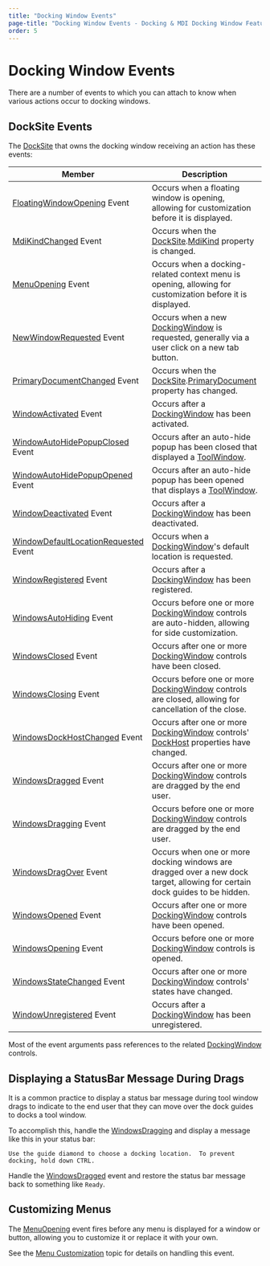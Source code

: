 ```yaml
---
title: "Docking Window Events"
page-title: "Docking Window Events - Docking & MDI Docking Window Features"
order: 5
---
```

# Docking Window Events

There are a number of events to which you can attach to know when various actions occur to docking windows.

## DockSite Events

The [DockSite](xref:@ActiproUIRoot.Controls.Docking.DockSite) that owns the docking window receiving an action has these events:

| Member | Description |
|-----|-----|
| [FloatingWindowOpening](xref:@ActiproUIRoot.Controls.Docking.DockSite.FloatingWindowOpening) Event | Occurs when a floating window is opening, allowing for customization before it is displayed. |
| [MdiKindChanged](xref:@ActiproUIRoot.Controls.Docking.DockSite.MdiKindChanged) Event | Occurs when the [DockSite](xref:@ActiproUIRoot.Controls.Docking.DockSite).[MdiKind](xref:@ActiproUIRoot.Controls.Docking.DockSite.MdiKind) property is changed. |
| [MenuOpening](xref:@ActiproUIRoot.Controls.Docking.DockSite.MenuOpening) Event | Occurs when a docking-related context menu is opening, allowing for customization before it is displayed. |
| [NewWindowRequested](xref:@ActiproUIRoot.Controls.Docking.DockSite.NewWindowRequested) Event | Occurs when a new [DockingWindow](xref:@ActiproUIRoot.Controls.Docking.DockingWindow) is requested, generally via a user click on a new tab button. |
| [PrimaryDocumentChanged](xref:@ActiproUIRoot.Controls.Docking.DockSite.PrimaryDocumentChanged) Event | Occurs when the [DockSite](xref:@ActiproUIRoot.Controls.Docking.DockSite).[PrimaryDocument](xref:@ActiproUIRoot.Controls.Docking.DockSite.PrimaryDocument) property has changed. |
| [WindowActivated](xref:@ActiproUIRoot.Controls.Docking.DockSite.WindowActivated) Event | Occurs after a [DockingWindow](xref:@ActiproUIRoot.Controls.Docking.DockingWindow) has been activated. |
| [WindowAutoHidePopupClosed](xref:@ActiproUIRoot.Controls.Docking.DockSite.WindowAutoHidePopupClosed) Event | Occurs after an auto-hide popup has been closed that displayed a [ToolWindow](xref:@ActiproUIRoot.Controls.Docking.ToolWindow). |
| [WindowAutoHidePopupOpened](xref:@ActiproUIRoot.Controls.Docking.DockSite.WindowAutoHidePopupOpened) Event | Occurs after an auto-hide popup has been opened that displays a [ToolWindow](xref:@ActiproUIRoot.Controls.Docking.ToolWindow). |
| [WindowDeactivated](xref:@ActiproUIRoot.Controls.Docking.DockSite.WindowDeactivated) Event | Occurs after a [DockingWindow](xref:@ActiproUIRoot.Controls.Docking.DockingWindow) has been deactivated. |
| [WindowDefaultLocationRequested](xref:@ActiproUIRoot.Controls.Docking.DockSite.WindowDefaultLocationRequested) Event | Occurs when a [DockingWindow](xref:@ActiproUIRoot.Controls.Docking.DockingWindow)'s default location is requested. |
| [WindowRegistered](xref:@ActiproUIRoot.Controls.Docking.DockSite.WindowRegistered) Event | Occurs after a [DockingWindow](xref:@ActiproUIRoot.Controls.Docking.DockingWindow) has been registered. |
| [WindowsAutoHiding](xref:@ActiproUIRoot.Controls.Docking.DockSite.WindowsAutoHiding) Event | Occurs before one or more [DockingWindow](xref:@ActiproUIRoot.Controls.Docking.DockingWindow) controls are auto-hidden, allowing for side customization. |
| [WindowsClosed](xref:@ActiproUIRoot.Controls.Docking.DockSite.WindowsClosed) Event | Occurs after one or more [DockingWindow](xref:@ActiproUIRoot.Controls.Docking.DockingWindow) controls have been closed. |
| [WindowsClosing](xref:@ActiproUIRoot.Controls.Docking.DockSite.WindowsClosing) Event | Occurs before one or more [DockingWindow](xref:@ActiproUIRoot.Controls.Docking.DockingWindow) controls are closed, allowing for cancellation of the close. |
| [WindowsDockHostChanged](xref:@ActiproUIRoot.Controls.Docking.DockSite.WindowsDockHostChanged) Event | Occurs after one or more [DockingWindow](xref:@ActiproUIRoot.Controls.Docking.DockingWindow) controls' [DockHost](xref:@ActiproUIRoot.Controls.Docking.DockingWindow.DockHost) properties have changed. |
| [WindowsDragged](xref:@ActiproUIRoot.Controls.Docking.DockSite.WindowsDragged) Event | Occurs after one or more [DockingWindow](xref:@ActiproUIRoot.Controls.Docking.DockingWindow) controls are dragged by the end user. |
| [WindowsDragging](xref:@ActiproUIRoot.Controls.Docking.DockSite.WindowsDragging) Event | Occurs before one or more [DockingWindow](xref:@ActiproUIRoot.Controls.Docking.DockingWindow) controls are dragged by the end user. |
| [WindowsDragOver](xref:@ActiproUIRoot.Controls.Docking.DockSite.WindowsDragOver) Event | Occurs when one or more docking windows are dragged over a new dock target, allowing for certain dock guides to be hidden. |
| [WindowsOpened](xref:@ActiproUIRoot.Controls.Docking.DockSite.WindowsOpened) Event | Occurs after one or more [DockingWindow](xref:@ActiproUIRoot.Controls.Docking.DockingWindow) controls have been opened. |
| [WindowsOpening](xref:@ActiproUIRoot.Controls.Docking.DockSite.WindowsOpening) Event | Occurs before one or more [DockingWindow](xref:@ActiproUIRoot.Controls.Docking.DockingWindow) controls is opened. |
| [WindowsStateChanged](xref:@ActiproUIRoot.Controls.Docking.DockSite.WindowsStateChanged) Event | Occurs after one or more [DockingWindow](xref:@ActiproUIRoot.Controls.Docking.DockingWindow) controls' states have changed. |
| [WindowUnregistered](xref:@ActiproUIRoot.Controls.Docking.DockSite.WindowUnregistered) Event | Occurs after a [DockingWindow](xref:@ActiproUIRoot.Controls.Docking.DockingWindow) has been unregistered. |

Most of the event arguments pass references to the related [DockingWindow](xref:@ActiproUIRoot.Controls.Docking.DockingWindow) controls.

## Displaying a StatusBar Message During Drags

It is a common practice to display a status bar message during tool window drags to indicate to the end user that they can move over the dock guides to docks a tool window.

To accomplish this, handle the [WindowsDragging](xref:@ActiproUIRoot.Controls.Docking.DockSite.WindowsDragging) and display a message like this in your status bar:

`Use the guide diamond to choose a docking location.  To prevent docking, hold down CTRL.`

Handle the [WindowsDragged](xref:@ActiproUIRoot.Controls.Docking.DockSite.WindowsDragged) event and restore the status bar message back to something like `Ready`.

## Customizing Menus

The [MenuOpening](xref:@ActiproUIRoot.Controls.Docking.DockSite.MenuOpening) event fires before any menu is displayed for a window or button, allowing you to customize it or replace it with your own.

See the [Menu Customization](menu-customization.md) topic for details on handling this event.
